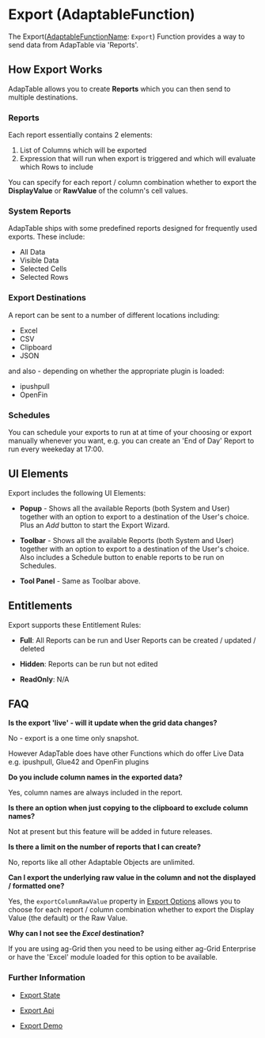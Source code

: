# Export (AdaptableFunction)

The Export([AdaptableFunctionName](https://api.adaptabletools.com/modules/_src_predefinedconfig_common_types_.html#adaptablefunctionname): `Export`) Function provides a way to send data from AdapTable via 'Reports'.

## How Export Works

AdapTable allows you to create **Reports** which you can then send to multiple destinations.  

### Reports

Each report essentially contains 2 elements:

1. List of Columns which will be exported
2. Expression that will run when export is triggered and which will evaluate which Rows to include

You can specify for each report / column combination whether to export the **DisplayValue** or **RawValue** of the column's cell values.


### System Reports

AdapTable ships with some predefined reports designed for frequently used exports. These include:

- All Data
- Visible Data
- Selected Cells
- Selected Rows

### Export Destinations

A report can be sent to a number of different locations including:

- Excel
- CSV
- Clipboard
- JSON
  
and also - depending on whether the appropriate plugin is loaded:

- ipushpull
- OpenFin

### Schedules

You can schedule your exports to run at at time of your choosing or export manually whenever you want, e.g. you can create an 'End of Day' Report to run every weekeday at 17:00.

## UI Elements

Export includes the following UI Elements:

- **Popup** - Shows all the available Reports (both System and User) together with an option to export to a destination of the User's choice.   Plus an *Add* button to start the Export Wizard.

- **Toolbar** - Shows all the available Reports (both System and User) together with an option to export to a destination of the User's choice.  Also includes a Schedule button to enable reports to be run on Schedules.

- **Tool Panel** - Same as Toolbar above.

## Entitlements

Export supports these Entitlement Rules:

- **Full**: All Reports can be run and User Reports can be created / updated / deleted

- **Hidden**: Reports can be run but not edited

- **ReadOnly**: N/A

## FAQ

**Is the export 'live'  - will it update when the grid data changes?**

No - export is a one time only snapshot.  

However AdapTable does have other Functions which do offer Live Data e.g. ipushpull, Glue42 and OpenFin plugins

**Do you include column names in the exported data?**

Yes, column names are always included in the report.

**Is there an option when just copying to the clipboard to exclude column names?**

Not at present but this feature will be added in future releases.

**Is there a limit on the number of reports that I can create?**

No, reports like all other Adaptable Objects are unlimited.

**Can I export the underlying raw value in the column and not the displayed / formatted one?**

Yes, the `exportColumnRawValue` property in [Export Options](https://api.adaptabletools.com/interfaces/_src_adaptableoptions_exportoptions_.exportoptions.html#exportcolumnrawvalue) allows you to choose for each report / column combination whether to export the Display Value (the default) or the Raw Value.

**Why can I not see the *Excel* destination?**

If you are using ag-Grid then you need to be using either ag-Grid Enterprise or have the 'Excel' module loaded for this option to be available.

### Further Information

- [Export State](https://api.adaptabletools.com/interfaces/_src_predefinedconfig_exportstate_.exportstate.html)

- [Export Api](https://api.adaptabletools.com/interfaces/_src_api_exportapi_.exportapi.html)

- [Export Demo](https://demo.adaptabletools.com/gridmanagement/aggridexportdemo)